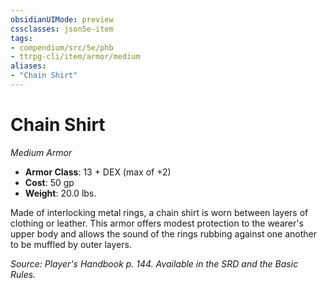 ```yaml
---
obsidianUIMode: preview
cssclasses: json5e-item
tags:
- compendium/src/5e/phb
- ttrpg-cli/item/armor/medium
aliases: 
- "Chain Shirt"
---
```

# Chain Shirt
*Medium Armor*  

- **Armor Class**: 13 + DEX (max of +2)
- **Cost**: 50 gp
- **Weight**: 20.0 lbs.

Made of interlocking metal rings, a chain shirt is worn between layers of clothing or leather. This armor offers modest protection to the wearer's upper body and allows the sound of the rings rubbing against one another to be muffled by outer layers.

*Source: Player's Handbook p. 144. Available in the SRD and the Basic Rules.*